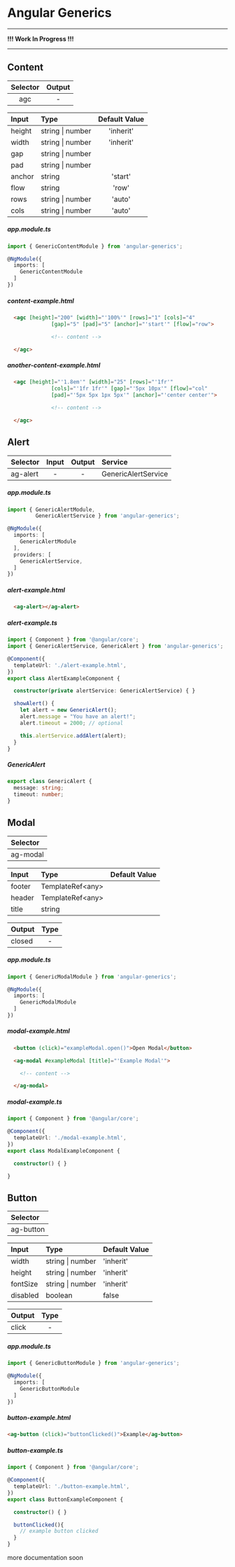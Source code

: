# Angular Generics

---

**!!! Work In Progress !!!**

---

## Content

| Selector    | Output     |
|:-----------:|:----------:|
| agc  | -          |

| Input   | Type             | Default Value |
|:--------|:-----------------|:-------------:|
| height  | string \| number | 'inherit'     |
| width   | string \| number | 'inherit'     |
| gap     | string \| number |               |
| pad     | string \| number |               |
| anchor   | string           | 'start'       |
| flow    | string           | 'row'         |
| rows    | string \| number | 'auto'        |
| cols    | string \| number | 'auto'        |


##### app.module.ts
```typescript
import { GenericContentModule } from 'angular-generics';

@NgModule({
  imports: [
    GenericContentModule
  ]
})
```

##### content-example.html
```html
  <agc [height]="200" [width]="'100%'" [rows]="1" [cols]="4"
              [gap]="5" [pad]="5" [anchor]="'start'" [flow]="row">

              <!-- content -->

  </agc>
```

##### another-content-example.html
```html
  <agc [height]="'1.8em'" [width]="25" [rows]="'1fr'"
              [cols]="'1fr 1fr'" [gap]="'5px 10px'" [flow]="col"
              [pad]="'5px 5px 1px 5px'" [anchor]="'center center'">

              <!-- content -->

  </agc>
```


## Alert

| Selector | Input  | Output  | Service             |
|:---------|:------:|:-------:|:--------------------|
| ag-alert | -      | -       | GenericAlertService |

##### app.module.ts
```typescript
import { GenericAlertModule,
         GenericAlertService } from 'angular-generics';

@NgModule({
  imports: [
    GenericAlertModule
  ],
  providers: [
    GenericAlertService,
  ]
})
```

##### alert-example.html
```html
  <ag-alert></ag-alert>
```

##### alert-example.ts
```typescript
import { Component } from '@angular/core';
import { GenericAlertService, GenericAlert } from 'angular-generics';

@Component({
  templateUrl: './alert-example.html',
})
export class AlertExampleComponent {

  constructor(private alertService: GenericAlertService) { }

  showAlert() {
    let alert = new GenericAlert();
    alert.message = "You have an alert!";
    alert.timeout = 2000; // optional

    this.alertService.addAlert(alert);
  }
}
```

##### GenericAlert
```typescript
export class GenericAlert {
  message: string;
  timeout: number;
}
```


## Modal

| Selector |
|:---------|
| ag-modal |

| Input   | Type               | Default Value |
|:--------|:-------------------|---------------|
| footer  | TemplateRef\<any\> |               |
| header  | TemplateRef\<any\> |               |
| title   | string             |               |

| Output   | Type                 |
|:---------|:--------------------:|
| closed   | -                    |

##### app.module.ts
```typescript
import { GenericModalModule } from 'angular-generics';

@NgModule({
  imports: [
    GenericModalModule
  ]
})
```

##### modal-example.html
```html
  <button (click)="exampleModal.open()">Open Modal</button>

  <ag-modal #exampleModal [title]="'Example Modal'">

    <!-- content -->

  </ag-modal>
```

##### modal-example.ts
```typescript
import { Component } from '@angular/core';

@Component({
  templateUrl: './modal-example.html',
})
export class ModalExampleComponent {

  constructor() { }

}
```

## Button

| Selector               |
|:-----------------------|
| ag-button              |

| Input       | Type               | Default Value |
|:------------|:-------------------|---------------|
| width       | string \| number   | 'inherit'     |
| height      | string \| number   | 'inherit'     |
| fontSize    | string \| number   | 'inherit'     |
| disabled    | boolean            | false         |

| Output      | Type                 |
|:------------|:--------------------:|
| click       | -                    |

##### app.module.ts
```typescript
import { GenericButtonModule } from 'angular-generics';

@NgModule({
  imports: [
    GenericButtonModule
  ]
})
```

##### button-example.html
```html
<ag-button (click)="buttonClicked()">Example</ag-button>
```

##### button-example.ts
```typescript
import { Component } from '@angular/core';

@Component({
  templateUrl: './button-example.html',
})
export class ButtonExampleComponent {

  constructor() { }

  buttonClicked(){
    // example button clicked
  }
}
```

more documentation soon